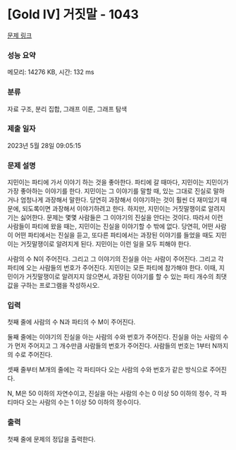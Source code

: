 # [Gold IV] 거짓말 - 1043 

[문제 링크](https://www.acmicpc.net/problem/1043) 

### 성능 요약

메모리: 14276 KB, 시간: 132 ms

### 분류

자료 구조, 분리 집합, 그래프 이론, 그래프 탐색

### 제출 일자

2023년 5월 28일 09:05:15

### 문제 설명

<p>지민이는 파티에 가서 이야기 하는 것을 좋아한다. 파티에 갈 때마다, 지민이는 지민이가 가장 좋아하는 이야기를 한다. 지민이는 그 이야기를 말할 때, 있는 그대로 진실로 말하거나 엄청나게 과장해서 말한다. 당연히 과장해서 이야기하는 것이 훨씬 더 재미있기 때문에, 되도록이면 과장해서 이야기하려고 한다. 하지만, 지민이는 거짓말쟁이로 알려지기는 싫어한다. 문제는 몇몇 사람들은 그 이야기의 진실을 안다는 것이다. 따라서 이런 사람들이 파티에 왔을 때는, 지민이는 진실을 이야기할 수 밖에 없다. 당연히, 어떤 사람이 어떤 파티에서는 진실을 듣고, 또다른 파티에서는 과장된 이야기를 들었을 때도 지민이는 거짓말쟁이로 알려지게 된다. 지민이는 이런 일을 모두 피해야 한다.</p>

<p>사람의 수 N이 주어진다. 그리고 그 이야기의 진실을 아는 사람이 주어진다. 그리고 각 파티에 오는 사람들의 번호가 주어진다. 지민이는 모든 파티에 참가해야 한다. 이때, 지민이가 거짓말쟁이로 알려지지 않으면서, 과장된 이야기를 할 수 있는 파티 개수의 최댓값을 구하는 프로그램을 작성하시오.</p>

### 입력 

 <p>첫째 줄에 사람의 수 N과 파티의 수 M이 주어진다.</p>

<p>둘째 줄에는 이야기의 진실을 아는 사람의 수와 번호가 주어진다. 진실을 아는 사람의 수가 먼저 주어지고 그 개수만큼 사람들의 번호가 주어진다. 사람들의 번호는 1부터 N까지의 수로 주어진다.</p>

<p>셋째 줄부터 M개의 줄에는 각 파티마다 오는 사람의 수와 번호가 같은 방식으로 주어진다.</p>

<p>N, M은 50 이하의 자연수이고, 진실을 아는 사람의 수는 0 이상 50 이하의 정수, 각 파티마다 오는 사람의 수는 1 이상 50 이하의 정수이다.</p>

### 출력 

 <p>첫째 줄에 문제의 정답을 출력한다.</p>

